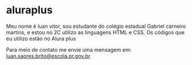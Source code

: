 # aluraplus

Meu nome é luan vitor, sou estudante do colégio estadual Gabriel carneiro martins, e estou no 2C
utilizo as linguagens HTML e CSS. 
Os códigos que eu utilizo estão no Alura plus 

Para meio de contato me envie uma mensagem em: luan.saores.brito@escola.pr.gov.br
